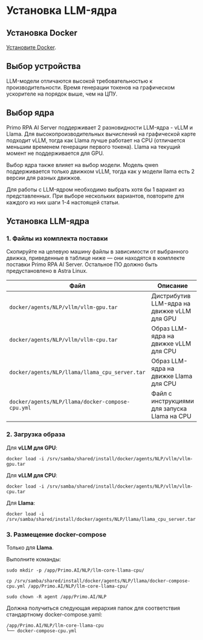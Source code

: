 # Установка LLM-ядра

## Установка Docker

[Установите Docker](https://docs.primo-rpa.ru/primo-rpa/primo-ai-server/installing/linux/installing-docker).

## Выбор устройства

LLM-модели отличаются высокой требовательностью к производительности. Время генерации токенов на графическом ускорителе на порядок выше, чем на ЦПУ.

## Выбор ядра

Primo RPA AI Server поддерживает 2 разновидности LLM-ядра - vLLM и Llama. 
Для высокопроизводительных вычислений на графической карте подходит vLLM, тогда как Llama лучше работает на CPU (отличается меньшим временем генерации первого токена). 
Llama на текущий момент не поддерживается для GPU.

Выбор ядра также влияет на выбор модели. Модель qwen поддерживается только движком vLLM, тогда как у модели llama есть 2 версии для разных движков.

Для работы с LLM-ядром необходимо выбрать хотя бы 1 вариант из представленных. При выборе нескольких вариантов, повторите для каждого из них шаги 1-4 настоящей статьи.

## Установка LLM-ядра

### 1. Файлы из комплекта поставки

Скопируйте на целевую машину файлы в зависимости от выбранного движка, приведенные в таблице ниже — они находятся в комплекте поставки Primo RPA AI Server. Остальное ПО должно быть предустановлено в Astra Linux.

| Файл                                                          | Описание                                     |
| ------------------------------------------------------------- | -------------------------------------------- |
| `docker/agents/NLP/vllm/vllm-gpu.tar`                         | Дистрибутив LLM-ядра на движке vLLM для GPU  | 
| `docker/agents/NLP/vllm/vllm-cpu.tar`                         | Образ LLM-ядра на движке vLLM для CPU        | 
| `docker/agents/NLP/llama/llama_cpu_server.tar`                | Образ LLM-ядра на движке Llama для CPU       | 
| `docker/agents/NLP/llama/docker-compose-cpu.yml`              | Файл с инструкциями для запуска Llama на CPU | 

### 2. Загрузка образа

Для **vLLM для GPU**: 
```
docker load -i /srv/samba/shared/install/docker/agents/NLP/vllm/vllm-gpu.tar
```

Для **vLLM для CPU**: 
```
docker load -i /srv/samba/shared/install/docker/agents/NLP/vllm/vllm-cpu.tar
```

Для **Llama**: 
```
docker load -i /srv/samba/shared/install/docker/agents/NLP/llama/llama_cpu_server.tar
```

### 3. Размещение docker-compose 

Только для **Llama**.

Выполните команды:
```
sudo mkdir -p /app/Primo.AI/NLP/llm-core-llama-cpu/
```
```
cp /srv/samba/shared/install/docker/agents/NLP/llama/docker-compose-cpu.yml /app/Primo.AI/NLP/llm-core-llama-cpu/
```
```
sudo chown -R agent /app/Primo.AI/NLP
```

Должна получиться следующая иерархия папок для соответствия стандартному docker-compose.yaml:
```
/app/Primo.AI/NLP/llm-core-llama-cpu
└── docker-compose-cpu.yml
```

